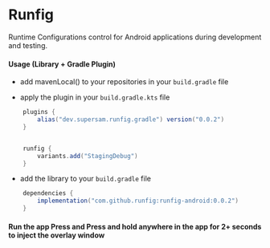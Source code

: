 # Runfig 

Runtime Configurations control for Android applications during development and testing.

#### Usage (Library + Gradle Plugin)

- add mavenLocal() to your repositories in your `build.gradle` file

- apply the plugin in your `build.gradle.kts` file

```gradle
    plugins {
        alias("dev.supersam.runfig.gradle") version("0.0.2")
    }


    runfig {
        variants.add("StagingDebug")  
    }
```

- add the library to your `build.gradle` file

```gradle
    dependencies {
        implementation("com.github.runfig:runfig-android:0.0.2")
    }
```

#### Run the app Press and Press and hold anywhere in the app for 2+ seconds to inject the overlay window

